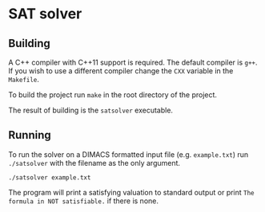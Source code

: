 SAT solver
==========

Building
--------

A C++ compiler with C++11 support is required. The default compiler is `g++`. If you wish to use a different compiler change the `CXX` variable in the `Makefile`.

To build the project run `make` in the root directory of the project.

The result of building is the `satsolver` executable.

Running
-------

To run the solver on a DIMACS formatted input file (e.g. `example.txt`) run `./satsolver` with the filename as the only argument.
```
./satsolver example.txt
```

The program will print a satisfying valuation to standard output or print `The formula in NOT satisfiable.` if there is none.

